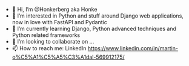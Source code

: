 - 👋 Hi, I’m @Honkerberg aka Honke
- 👀 I’m interested in Python and stuff around Django web applications, now in love with FastAPI and Pydantic
- 🌱 I’m currently learning Django, Python advanced techniques and Python related frameworks
- 💞️ I’m looking to collaborate on ...
- 📫 How to reach me: LinkedIn https://www.linkedin.com/in/martin-o%C5%A1%C5%A5%C3%A1dal-569912175/

<!---
Honkerberg/Honkerberg is a ✨ special ✨ repository because its `README.md` (this file) appears on your GitHub profile.
You can click the Preview link to take a look at your changes.
--->
